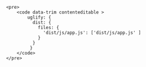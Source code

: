 <section>
	
		<pre>
			<code data-trim contenteditable >
				uglify: {
				  dist: {
				    files: {
				      'dist/js/app.js': ['dist/js/app.js' ]
				    }
				  }
				 }
			</code>
		</pre>
</section>
